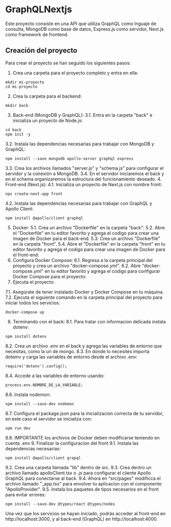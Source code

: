# GraphQLNextjs
Este proyecto consiste en una API que utiliza GraphQL como lnguaje de consulta, MongoDB como base de datos, Express.js como servidor, Next.js como framework de frontend.

## Creación del proyecto
Para crear el proyecto se han seguido los siguientes pasos:

1. Crea una carpeta para el proyecto completo y entra en ella:
```
mkdir mi-proyecto
cd mi-proyecto
```
2. Crea la carpeta para el backend:
```
mkdir back
```
3. Back-end (MongoDB y GraphQL):
 3.1. Entra en la carpeta "back" e inicializa un proyecto de Node.js:
```
cd back
npm init -y
```
 3.2. Instala las dependencias necesarias para trabajar con MongoDB y GraphQL:
```
npm install --save mongodb apollo-server graphql express
```
 3.3. Crea los archivos llamados "server.js" y "schema.js" para configurar el servidor y la conexión a MongoDB.
 3.4. En el servidor iniciaremos el back y en el schema organizaremos la estructura del funcionamiento deseado.
4. Front-end (Next.js):
 4.1. Inicializa un proyecto de Next.js con nombre front:
```
npx create-next-app front
```
 4.2. Instala las dependencias necesarias para trabajar con GraphQL y Apollo Client:
```
npm install @apollo/client graphql
```
5. Docker:
 5.1. Crea un archivo "Dockerfile" en la carpeta "back":
 5.2. Abre el "Dockerfile" en tu editor favorito y agrega el codigo para crear una imagen de Docker para el back-end.
 5.3. Crea un archivo "Dockerfile" en la carpeta "front".
 5.4. Abre el "Dockerfile" en la carpeta "front" en tu editor favorito y agrega el codigo para crear una imagen de Docker para el front-end.
6. Configura Docker Compose:
 6.1. Regresa a la carpeta principal del proyecto y crea un archivo "docker-compose.yml".
 6.2. Abre "docker-compose.yml" en tu editor favorito y agrega el codigo para configurar Docker Compose para el proyecto:
7. Ejecuta el proyecto:
 
 7.1. Asegúrate de tener instalado Docker y Docker Compose en tu máquina.
 7.2. Ejecuta el siguiente comando en la carpeta principal del proyecto para iniciar todos los servicios:
```
docker-compose up
```
8. Terminando con el back:
 8.1. Para tratar con informacion delicada instala dotenv:
```
npm install dotenv
```
 8.2. Crea un archivo .env en el back y agrega las variables de entorno que necesitas, como la uri de mongo.
 8.3. En donde lo necesites importa dotemv y carga las variables de entorno desde el archivo .env:
```
require('dotenv').config();
```
 8.4. Accede a las variables de entorno usando:
```
process.env.NOMBRE_DE_LA_VARIABLE;
```
 8.6. Instala nodemon:
```
npm install --save-dev nodemon
```
 8.7. Configura el package.json para la inicializacion correcta de tu servidor, en este caso el servidor se inicializa con:
```
npm run dev
```
 8.8. IMPORTANTE los archivos de Docker deben modificarse teniendo en cuenta .env
9. Finalizar la configuracion del front
 9.1. Instala las dependencias necesarias:
```
npm install @apollo/client grapql
```
 9.2. Crea una carpeta llamada "lib" dentro de src.
 9.3. Crea dentro un archivo llamado apolloClient.tsx o .js para configurar el cliente Apollo GraphQL para conectarse al back.
 9.4. Ahora en "src/pages" modificca el archivo llamado "_app.tsx" para envolver tu aplicacion con el componente "ApolloProvider".
 9.5. Instala los paquetes de tipos necesarios en el front para evitar errores:
```
npm install --save-dev @types/react @types/nodes
```

Una vez que los servicios se hayan iniciado, podrás acceder al front-end en http://localhost:3000, y al back-end (GraphQL) en http://localhost:4000.
